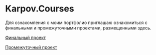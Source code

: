 # Karpov.Courses
Для ознакомления с моим портфолио приглашаю ознакомиться с финальными и промежуточными проектами, размещенными здесь.

[Финальный проект](https://github.com/SergeyTimonin/Karpov.Courses/tree/main/Финальный%20проект)

[Промежуточный проект](https://github.com/SergeyTimonin/Karpov.Courses/tree/main/Промежуточный%20проект)

